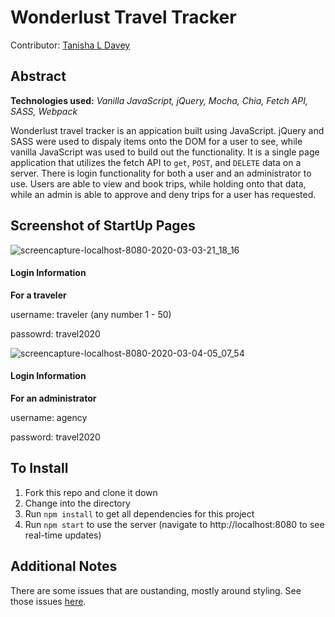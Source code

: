 # Wonderlust Travel Tracker
Contributor: [Tanisha L Davey](https://github.com/tanishalatoya)

## Abstract
**Technologies used:** _Vanilla JavaScript, jQuery, Mocha, Chia, Fetch API, SASS, Webpack_

Wonderlust travel tracker is an appication built using JavaScript. jQuery and SASS were used to dispaly items onto the DOM for a user to see, while vanilla JavaScript was used to build out the functionality. It is a single page application that utilizes the fetch API to `get`, `POST`, and `DELETE` data on a server. There is login functionality for both a user and an administrator to use. Users are able to view and book trips, while holding onto that data, while an admin is able to approve and deny trips for a user has requested.

## Screenshot of StartUp Pages

![screencapture-localhost-8080-2020-03-03-21_18_16](https://user-images.githubusercontent.com/41553045/75844974-f37fbf80-5d94-11ea-8528-dfc86c98475d.png)

#### Login Information

**For a traveler**

username: traveler<number> (any number 1 - 50) 
  
passowrd: travel2020
  

![screencapture-localhost-8080-2020-03-04-05_07_54](https://user-images.githubusercontent.com/41553045/75878058-38781600-5dd6-11ea-9cdc-fa3b5dff4dcd.png)

#### Login Information

**For an administrator**

username: agency

password: travel2020

## To Install
1. Fork this repo and clone it down
1. Change into the directory
1. Run `npm install` to get all dependencies for this project
1. Run `npm start` to use the server (navigate to http://localhost:8080 to see real-time updates)

## Additional Notes
There are some issues that are oustanding, mostly around styling. See those issues [here](https://github.com/tanishalatoya/wonderlust-travel-tracker/issues). 

